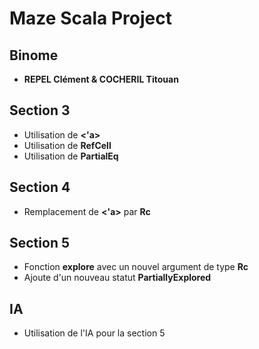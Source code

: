 # Maze Scala Project

## Binome
- **REPEL Clément & COCHERIL Titouan**

## Section 3

- Utilisation de **<'a>**
- Utilisation de **RefCell**
- Utilisation de **PartialEq**

## Section 4

- Remplacement de **<'a>** par **Rc**

## Section 5

- Fonction **explore** avec un nouvel argument de type **Rc<Maze>**
- Ajoute d'un nouveau statut **PartiallyExplored**

## IA

- Utilisation de l'IA pour la section 5